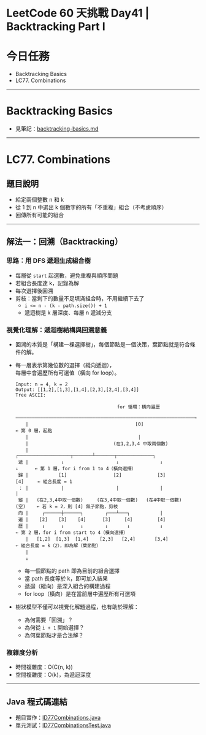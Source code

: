 # LeetCode 60 天挑戰 Day41 | Backtracking Part I

# 今日任務

- Backtracking Basics
- LC77. Combinations

---

# Backtracking Basics
- 見筆記：[backtracking-basics.md](../backtracking-basics.md)

---

# LC77. Combinations

## 題目說明
- 給定兩個整數 n 和 k
- 從 1 到 n 中選出 k 個數字的所有「不重複」組合（不考慮順序）
- 回傳所有可能的組合

---

## 解法一：回溯（Backtracking）

### 思路：用 DFS 遞迴生成組合樹
- 每層從 `start` 起選數，避免重複與順序問題
- 若組合長度達 k，記錄為解
- 每次選擇後回溯
- 剪枝：當剩下的數量不足填滿組合時，不用繼續下去了
  - `i <= n - (k - path.size()) + 1`
  - 遞迴樹是 k 層深度、每層 n 遞減分支

### 視覺化理解：遞迴樹結構與回溯意義

- 回溯的本質是「構建一棵選擇樹」，每個節點是一個決策，葉節點就是符合條件的解。

- 每一層表示第幾位數的選擇（縱向遞迴），  
  每層中會遍歷所有可選值（橫向 for loop）。
    ```
    Input: n = 4, k = 2
    Output: [[1,2],[1,3],[1,4],[2,3],[2,4],[3,4]]
    Tree ASCII:
    
                                         for 循環：橫向遍歷
        —————————————————————————————————————————————————————————————————→
    　  |                                       [0]                          ← 第 0 層，起點
    　  |                                        |
     　 |                               (在1,2,3,4 中取兩個數)
     　 |            ┌───────────────────┬───────┴───────┬─────────────┐
     遞 |            ↓                   ↓               ↓             ↓      ← 第 1 層，for i from 1 to 4（橫向選擇）
     歸 |           [1]                 [2]             [3]           [4]     ← 組合長度 = 1
     ： |            |                   |               |             |
     縱 |   (在2,3,4中取一個數)     (在3,4中取一個數)   (在4中取一個數)   (空)    ← 若 k = 2，則 [4] 無子節點，剪枝
     向 |     ┌──────┼──────┐        ┌───┴───┐           |
     遍 |    [2]    [3]    [4]      [3]     [4]         [4]
     歷 |     ↓      ↓      ↓        ↓       ↓           ↓                    ← 第 2 層，for i from start to 4（橫向選擇）
     　 |   [1,2]  [1,3]  [1,4]    [2,3]   [2,4]       [3,4]                  ← 組合長度 = k（2），即為解（葉節點）
     　 |
     　 ↓
    ```
  - 每一個節點的 path 即為目前的組合選擇
  - 當 path 長度等於 k，即可加入結果
  - 遞迴（縱向）是深入組合的構建過程
  - for loop（橫向）是在當前層中遍歷所有可選項

- 樹狀模型不僅可以視覺化解題過程，也有助於理解：
  - 為何需要「回溯」？
  - 為何從 `i + 1` 開始選擇？
  - 為何葉節點才是合法解？

### 複雜度分析
- 時間複雜度：O(C(n, k))
- 空間複雜度：O(k)，為遞迴深度

---

## Java 程式碼連結
- 題目實作：[ID77Combinations.java](../../src/main/java/io/github/monty/leetcode/backtracking/ID77Combinations.java)
- 單元測試：[ID77CombinationsTest.java](../../src/test/java/io/github/monty/leetcode/backtracking/ID77CombinationsTest.java)
